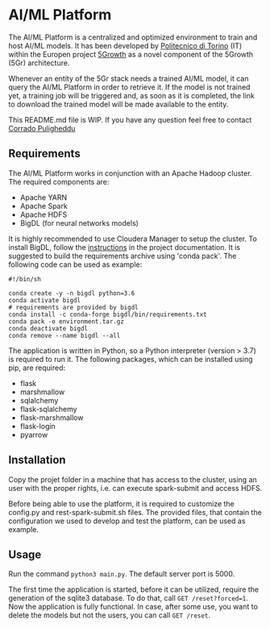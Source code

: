 # AI/ML Platform
The AI/ML Platform is a centralized and optimized environment to train and host AI/ML models.
It has been developed by [Politecnico di Torino](https://www.polito.it/) (IT) within the Europen project [5Growth](https://5growth.eu/) as a novel component of the 5Growth (5Gr) architecture.

Whenever an entity of the 5Gr stack needs a trained AI/ML model, it can query the AI/ML Platform in order to retrieve it.
If the model is not trained yet, a training job will be triggered and, as soon as it is completed, the link to download the trained model will be made available to the entity.

This README.md file is WIP. If you have any question feel free to contact [Corrado Puligheddu](mailto:corrado.puligheddu@polito.it)

## Requirements
The AI/ML Platform works in conjunction with an Apache Hadoop cluster.
The required components are:
- Apache YARN
- Apache Spark
- Apache HDFS
- BigDL (for neural networks models)

It is highly recommended to use Cloudera Manager to setup the cluster.
To install BigDL, follow the [instructions](https://bigdl-project.github.io/master/#PythonUserGuide/install-without-pip/) in the project documentation.
It is suggested to build the requirements archive using 'conda pack'. The following code can be used as example:


    #!/bin/sh
    
    conda create -y -n bigdl python=3.6
    conda activate bigdl
    # requirements are provided by bigdl
    conda install -c conda-forge bigdl/bin/requirements.txt
    conda pack -o environment.tar.gz
    conda deactivate bigdl
    conda remove --name bigdl --all


The application is written in Python, so a Python interpreter (version > 3.7) is required to run it.
The following packages, which can be installed using pip, are required:
- flask
- marshmallow
- sqlalchemy
- flask-sqlalchemy
- flask-marshmallow
- flask-login
- pyarrow

## Installation
Copy the projet folder in a machine that has access to the cluster, using an user with the proper rights, i.e. can execute spark-submit and access HDFS.

Before being able to use the platform, it is required to customize the config.py and rest-spark-submit.sh files.
The provided files, that contain the configuration we used to develop and test the platform, can be used as example.

## Usage
Run the command `python3 main.py`. The default server port is 5000.

The first time the application is started, before it can be utilized, require the generation of the sqlite3 database.
To do that, call `GET /reset?forced=1`.
Now the application is fully functional. In case, after some use, you want to delete the models but not the users, you can call `GET /reset`.